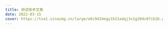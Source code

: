 ```yaml
---
title: 测试技术文章
date: 2022-03-15
cover: https://tva1.sinaimg.cn/large/e6c9d24egy1h21adqj3x1g20dc07ib2b.gif
---
```


